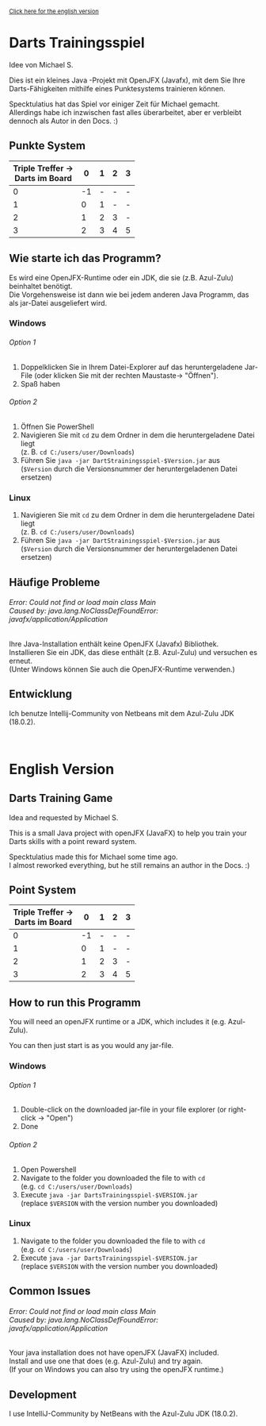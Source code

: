 <sup>[Click here for the english version](#english-version) </sup>

# **Darts Trainingsspiel**

Idee von Michael S.

Dies ist ein kleines Java -Projekt mit OpenJFX (Javafx),
mit dem Sie Ihre Darts-Fähigkeiten mithilfe eines Punktesystems trainieren können.

Specktulatius hat das Spiel vor einiger Zeit für Michael gemacht. <br>
Allerdings habe ich inzwischen fast alles überarbeitet,
aber er verbleibt dennoch als Autor in den Docs. :)

## Punkte System

| Triple Treffer -><br>Darts im Board  	| 0  	| 1 	| 2 	| 3 	|
|--------------------------------------	|----	|---	|---	|---	|
| 0                                      	| -1 	| - 	| - 	| - 	|
| 1                                      	| 0  	| 1 	| - 	| - 	|
| 2                                      	| 1  	| 2 	| 3 	| - 	|
| 3                                      	| 2  	| 3 	| 4 	| 5 	|

## Wie starte ich das Programm?

Es wird eine OpenJFX-Runtime oder ein JDK, die sie (z.B. Azul-Zulu) beinhaltet benötigt. <br>
Die Vorgehensweise ist dann wie bei jedem anderen Java Programm,
das als jar-Datei ausgeliefert wird.

### Windows

###### Option 1

1. Doppelklicken Sie in Ihrem Datei-Explorer auf das heruntergeladene Jar-File (oder klicken Sie mit der rechten
   Maustaste-> "Öffnen").
2. Spaß haben

###### Option 2

1. Öffnen Sie PowerShell
2. Navigieren Sie mit `cd` zu dem Ordner in dem die heruntergeladene Datei liegt <br>
   (z. B. `cd C:/users/user/Downloads`)
3. Führen Sie `java -jar DartStrainingsspiel-$Version.jar` aus <br>
   (`$Version` durch die Versionsnummer der heruntergeladenen Datei ersetzen)

### Linux

1. Navigieren Sie mit `cd` zu dem Ordner in dem die heruntergeladene Datei liegt <br>
   (z. B. `cd C:/users/user/Downloads`)
2. Führen Sie `java -jar DartStrainingsspiel-$Version.jar` aus <br>
   (`$Version` durch die Versionsnummer der heruntergeladenen Datei ersetzen)

## Häufige Probleme

###### Error: Could not find or load main class Main <br> Caused by: java.lang.NoClassDefFoundError: javafx/application/Application

Ihre Java-Installation enthält keine OpenJFX (Javafx) Bibliothek. <br>
Installieren Sie ein JDK, das diese enthält (z.B. Azul-Zulu) und versuchen es erneut. <br>
(Unter Windows können Sie auch die OpenJFX-Runtime verwenden.)

## Entwicklung

Ich benutze Intellij-Community von Netbeans mit dem Azul-Zulu JDK (18.0.2).

<br>

# English Version

## **Darts Training Game**

Idea and requested by Michael S.

This is a small Java project with openJFX (JavaFX) to help you train your Darts skills with a point reward system.

Specktulatius made this for Michael some time ago. <br>
I almost reworked everything, but he still remains an author in the Docs. :)

## Point System

| Triple Treffer -><br>Darts im Board  	| 0  	| 1 	| 2 	| 3 	|
|--------------------------------------	|----	|---	|---	|---	|
| 0                                      	| -1 	| - 	| - 	| - 	|
| 1                                      	| 0  	| 1 	| - 	| - 	|
| 2                                      	| 1  	| 2 	| 3 	| - 	|
| 3                                      	| 2  	| 3 	| 4 	| 5 	|

## How to run this Programm

You will need an openJFX runtime or a JDK, which includes it (e.g. Azul-Zulu).

You can then just start is as you would any jar-file.

### Windows

###### Option 1

1. Double-click on the downloaded jar-file in your file explorer (or right-click -> "Open")
2. Done

###### Option 2

1. Open Powershell
2. Navigate to the folder you downloaded the file to with `cd`
   <br> (e.g. `cd C:/users/user/Downloads`)
3. Execute `java -jar DartsTrainingsspiel-$VERSION.jar`
   <br> (replace `$VERSION` with the version number you downloaded)

### Linux

1. Navigate to the folder you downloaded the file to with `cd` <br>
   (e.g. `cd C:/users/user/Downloads`)
2. Execute `java -jar DartsTrainingsspiel-$VERSION.jar` <br>
   (replace `$VERSION` with the version number you downloaded)

## Common Issues

###### Error: Could not find or load main class Main <br> Caused by: java.lang.NoClassDefFoundError: javafx/application/Application

Your java installation does not have openJFX (JavaFX) included. <br>
Install and use one that does (e.g. Azul-Zulu) and try again. <br>
(If your on Windows you can also try using the openJFX runtime.)

## Development

I use IntelliJ-Community by NetBeans with the Azul-Zulu JDK (18.0.2).